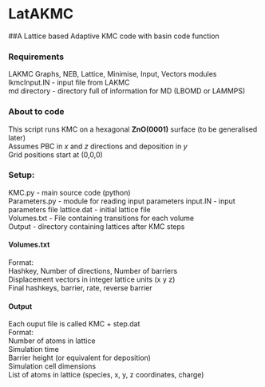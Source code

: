 # LatAKMC
##A Lattice based Adaptive KMC code with basin code function

### Requirements
LAKMC Graphs, NEB, Lattice, Minimise, Input, Vectors modules <br>
lkmcInput.IN    - input file from LAKMC <br>
md directory    - directory full of information for MD (LBOMD or LAMMPS) <br>

### About to code
This script runs KMC on a hexagonal <b>ZnO(0001)</b> surface (to be generalised later) <br>
Assumes PBC in <i>x</i> and <i>z</i> directions and deposition in <i>y</i> <br>
Grid positions start at (0,0,0) <br> 


### Setup:
KMC.py            - main source code (python)<br>
Parameters.py     - module for reading input parameters
input.IN          - input parameters file
lattice.dat      - initial lattice file<br>
Volumes.txt           - File containing transitions for each volume<br>
Output            - directory containing lattices after KMC steps<br>

#### Volumes.txt
Format:<br>
Hashkey, Number of directions, Number of barriers<br>
Displacement vectors in integer lattice units (x y z)<br>
Final hashkeys, barrier, rate, reverse barrier<br>

#### Output
Each ouput file is called KMC + step.dat<br>
Format:<br>
Number of atoms in lattice<br>
Simulation time<br>
Barrier height (or equivalent for deposition)<br>
Simulation cell dimensions<br>
List of atoms in lattice (species, x, y, z coordinates, charge)<br>
